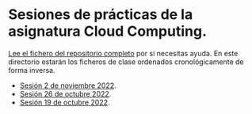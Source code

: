 # Sesiones de prácticas de la asignatura Cloud Computing.

[Lee el fichero del repositorio completo](../README.md) por si
necesitas ayuda. En este directorio estarán los ficheros de clase
ordenados cronológicamente de forma inversa.

* [Sesión 2 de noviembre 2022](2022_11_02.md).
* [Sesión 26 de octubre 2022](2022_10_26.md).
* [Sesión 19 de octubre 2022](2022_10_19.md).
